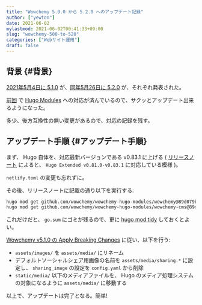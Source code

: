 ```yaml
---
title: "Wowchemy 5.0.0 から 5.2.0 へのアップデート記録"
author: ["yewton"]
date: 2021-06-02
mylastmod: 2021-06-02T00:41:33+09:00
slug: "wowchemy-500-to-520"
categories: ["Webサイト運用"]
draft: false
---
```


## 背景 {#背景}

[2021年5月4日に 5.1.0](https://wowchemy.com/blog/v5.1.0/) が、[同年5月26日に 5.2.0](https://wowchemy.com/blog/v5.2.0/) が、それぞれ発表された。

[前回](/2021/02/28/academic4-to-wowchemy5/) で [Hugo Modules](https://gohugo.io/hugo-modules/) への対応が済んでいるので、サクッとアップデート出来るようになった。

多少、後方互換性の無い変更があるので、対応の記録を残す。


## アップデート手順 {#アップデート手順}

まず、 Hugo 自体を、対応最新バージョンである v0.83.1 に上げる
( [リリースノート](https://github.com/wowchemy/wowchemy-hugo-modules/releases/tag/v5.2.0) によると、 `Hugo Extended v0.81.0-v0.83.1` に対応している模様 )。

`netlify.toml` の変更も忘れずに。

その後、リリースノートに記載の通り以下を実行する:

```sh
hugo mod get github.com/wowchemy/wowchemy-hugo-modules/wowchemy@89d079b
hugo mod get github.com/wowchemy/wowchemy-hugo-modules/wowchemy-cms@89d079b
```

これだけだと、 `go.sum` にゴミが残るので、更に [hugo mod tidy](https://gohugo.io/commands/hugo%5Fmod%5Ftidy/) しておくとよい。

[Wowchemy v5.1.0 の Apply Breaking Changes](https://wowchemy.com/blog/v5.1.0/#apply-breaking-changes) に従い、以下を行う:

-   `assets/images/` を `assets/media/` にリネーム
-   デフォルトソーシャルシェア用画像の名前を `assets/media/sharing.*` に設定し、 `sharing_image` の設定を `config.yaml` から削除
-   `static/media/` 以下のメディアファイルを、 Hugo のメディア処理システムの対象になるように `assets/media/` に移動する

以上で、アップデートは完了となる。簡単!
